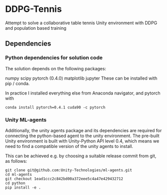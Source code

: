 # DDPG-Tennis

Attempt to solve a collaborative table tennis Unity environment with DDPG and population based training

## Dependencies

### Python dependencies for solution code

The solution depends on the following packages:

numpy
scipy
pytorch (0.4.0)
matplotlib
jupyter
These can be installed with pip / conda.

In practice I installed everything else from Anaconda navigator, and pytorch with

```
conda install pytorch=0.4.1 cuda90 -c pytorch
```

### Unity ML-agents

Additionally, the unity agents package and its dependencies are required for connecting the python-based agent to the unity environment. The pre-built Unity environment is built with Unity-Python API level 0.4, which means we need to find a compatible version of the unity agents to install.

This can be achieved e.g. by choosing a suitable release commit from git, as follows:

```
git clone git@github.com:Unity-Technologies/ml-agents.git
cd ml-agents
git checkout 1ead1ccc2c842bd00a372eee5c4a47e429432712 
cd python
pip install -e .
```
